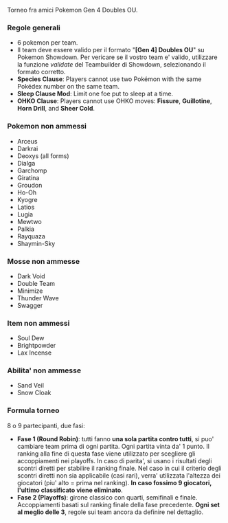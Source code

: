 Torneo fra amici Pokemon Gen 4 Doubles OU.

### Regole generali
- 6 pokemon per team.
- Il team deve essere valido per il formato "**[Gen 4] Doubles OU**" su Pokemon Showdown. Per vericare se il vostro team e' valido, utilizzare la funzione _validate_ del Teambuilder di Showdown, selezionando il formato corretto.
- **Species Clause**: Players cannot use two Pokémon with the same Pokédex number on the same team.
- **Sleep Clause Mod**: Limit one foe put to sleep at a time.
- **OHKO Clause**: Players cannot use OHKO moves: **Fissure**, **Guillotine**, **Horn Drill**, and **Sheer Cold**.
  
### Pokemon non ammessi
- Arceus  
- Darkrai  
- Deoxys (all forms)  
- Dialga  
- Garchomp  
- Giratina  
- Groudon  
- Ho-Oh  
- Kyogre  
- Latios  
- Lugia  
- Mewtwo  
- Palkia  
- Rayquaza  
- Shaymin-Sky  

### Mosse non ammesse
- Dark Void
- Double Team
- Minimize
- Thunder Wave
- Swagger

### Item non ammessi
- Soul Dew  
- Brightpowder 
- Lax Incense

### Abilita' non ammesse
- Sand Veil  
- Snow Cloak

### Formula torneo
8 o 9 partecipanti, due fasi:
- **Fase 1 (Round Robin)**: tutti fanno **una sola partita contro tutti**, si puo' cambiare team prima di ogni partita. Ogni partita vinta da' 1 punto. Il ranking alla fine di questa fase viene utilizzato per scegliere gli accoppiamenti nei playoffs. In caso di parita', si usano i risultati degli scontri diretti per stabilire il ranking finale. Nel caso in cui il criterio degli scontri diretti non sia applicabile (casi rari), verra' utilizzata l'altezza dei giocatori (piu' alto = prima nel ranking). **In caso fossimo 9 giocatori, l'ultimo classificato viene eliminato**.
- **Fase 2 (Playoffs)**: girone classico con quarti, semifinali e finale. Accoppiamenti basati sul ranking finale della fase precedente. **Ogni set al meglio delle 3**, regole sui team ancora da definire nel dettaglio.
